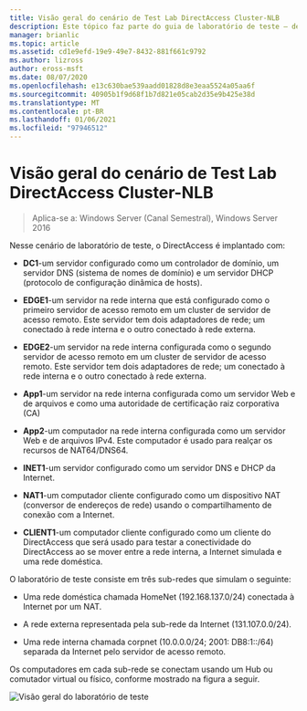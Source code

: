 ```yaml
---
title: Visão geral do cenário de Test Lab DirectAccess Cluster-NLB
description: Este tópico faz parte do guia de laboratório de teste – demonstre o DirectAccess em um cluster com o NLB do Windows para Windows Server 2016
manager: brianlic
ms.topic: article
ms.assetid: cd1e9efd-19e9-49e7-8432-881f661c9792
ms.author: lizross
author: eross-msft
ms.date: 08/07/2020
ms.openlocfilehash: e13c630bae539aadd01828d8e3eaa5524a05aa6f
ms.sourcegitcommit: 40905b1f9d68f1b7d821e05cab2d35e9b425e38d
ms.translationtype: MT
ms.contentlocale: pt-BR
ms.lasthandoff: 01/06/2021
ms.locfileid: "97946512"
---
```

# <a name="overview-of-the-directaccess-cluster-nlb-test-lab-scenario"></a>Visão geral do cenário de Test Lab DirectAccess Cluster-NLB

>Aplica-se a: Windows Server (Canal Semestral), Windows Server 2016

Nesse cenário de laboratório de teste, o DirectAccess é implantado com:

-   **DC1**-um servidor configurado como um controlador de domínio, um servidor DNS (sistema de nomes de domínio) e um servidor DHCP (protocolo de configuração dinâmica de hosts).

-   **EDGE1**-um servidor na rede interna que está configurado como o primeiro servidor de acesso remoto em um cluster de servidor de acesso remoto. Este servidor tem dois adaptadores de rede; um conectado à rede interna e o outro conectado à rede externa.

-   **EDGE2**-um servidor na rede interna configurada como o segundo servidor de acesso remoto em um cluster de servidor de acesso remoto. Este servidor tem dois adaptadores de rede; um conectado à rede interna e o outro conectado à rede externa.

-   **App1**-um servidor na rede interna configurada como um servidor Web e de arquivos e como uma autoridade de certificação raiz corporativa (CA)

-   **App2**-um computador na rede interna configurada como um servidor Web e de arquivos IPv4. Este computador é usado para realçar os recursos de NAT64/DNS64.

-   **INET1**-um servidor configurado como um servidor DNS e DHCP da Internet.

-   **NAT1**-um computador cliente configurado como um dispositivo NAT (conversor de endereços de rede) usando o compartilhamento de conexão com a Internet.

-   **CLIENT1**-um computador cliente configurado como um cliente do DirectAccess que será usado para testar a conectividade do DirectAccess ao se mover entre a rede interna, a Internet simulada e uma rede doméstica.

O laboratório de teste consiste em três sub-redes que simulam o seguinte:

-   Uma rede doméstica chamada HomeNet (192.168.137.0/24) conectada à Internet por um NAT.

-   A rede externa representada pela sub-rede da Internet (131.107.0.0/24).

-   Uma rede interna chamada corpnet (10.0.0.0/24; 2001: DB8:1::/64) separada da Internet pelo servidor de acesso remoto.

Os computadores em cada sub-rede se conectam usando um Hub ou comutador virtual ou físico, conforme mostrado na figura a seguir.

![Visão geral do laboratório de teste](../../../media/Overview-of-the-Test-Lab-Scenario_5/TLG_DA_Cluster.png)



